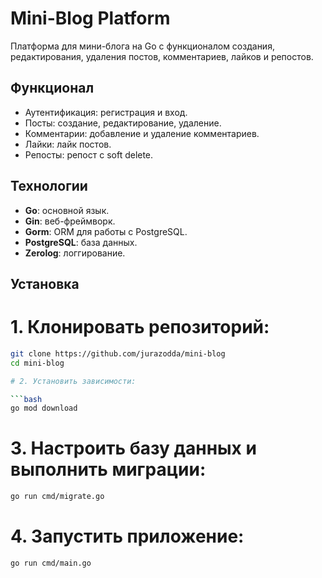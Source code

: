 # Mini-Blog Platform

Платформа для мини-блога на Go с функционалом создания, редактирования, удаления постов, комментариев, лайков и репостов.

## Функционал

- Аутентификация: регистрация и вход.
- Посты: создание, редактирование, удаление.
- Комментарии: добавление и удаление комментариев.
- Лайки: лайк постов.
- Репосты: репост с soft delete.

## Технологии

- **Go**: основной язык.
- **Gin**: веб-фреймворк.
- **Gorm**: ORM для работы с PostgreSQL.
- **PostgreSQL**: база данных.
- **Zerolog**: логгирование.

## Установка

# 1. Клонировать репозиторий:

   ```bash
   git clone https://github.com/jurazodda/mini-blog
   cd mini-blog

# 2. Установить зависимости:

```bash
go mod download
```

# 3. Настроить базу данных и выполнить миграции:

```bash
go run cmd/migrate.go
```

# 4. Запустить приложение:

```bash
go run cmd/main.go
```
